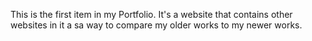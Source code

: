 This is the first item in my Portfolio. It's a website that contains other websites in it a sa way to compare my older works to my newer works.
